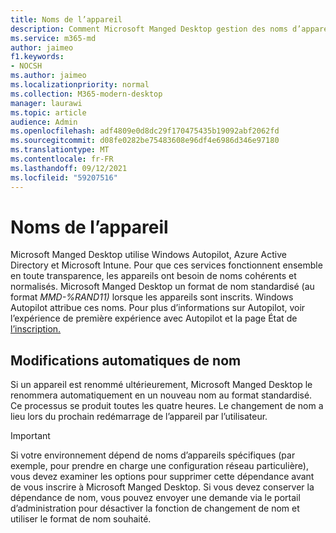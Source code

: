 ```yaml
---
title: Noms de l’appareil
description: Comment Microsoft Manged Desktop gestion des noms d’appareils
ms.service: m365-md
author: jaimeo
f1.keywords:
- NOCSH
ms.author: jaimeo
ms.localizationpriority: normal
ms.collection: M365-modern-desktop
manager: laurawi
ms.topic: article
audience: Admin
ms.openlocfilehash: adf4809e0d8dc29f170475435b19092abf2062fd
ms.sourcegitcommit: d08fe0282be75483608e96df4e6986d346e97180
ms.translationtype: MT
ms.contentlocale: fr-FR
ms.lasthandoff: 09/12/2021
ms.locfileid: "59207516"
---
```

# <a name="device-names"></a>Noms de l’appareil

Microsoft Manged Desktop utilise Windows Autopilot, Azure Active Directory et Microsoft Intune. Pour que ces services fonctionnent ensemble en toute transparence, les appareils ont besoin de noms cohérents et normalisés. Microsoft Manged Desktop un format de nom standardisé (au format *MMD-%RAND11)* lorsque les appareils sont inscrits. Windows Autopilot attribue ces noms. Pour plus d’informations sur Autopilot, voir l’expérience de première expérience avec Autopilot et la page État de [l’inscription.](../get-started/esp-first-run.md)

## <a name="automated-name-changes"></a>Modifications automatiques de nom

Si un appareil est renommé ultérieurement, Microsoft Manged Desktop le renommera automatiquement en un nouveau nom au format standardisé. Ce processus se produit toutes les quatre heures. Le changement de nom a lieu lors du prochain redémarrage de l’appareil par l’utilisateur.

> [!IMPORTANT]
> Si votre environnement dépend de noms d’appareils spécifiques (par exemple, pour prendre en charge une configuration réseau particulière), vous devez examiner les options pour supprimer cette dépendance avant de vous inscrire à Microsoft Manged Desktop. Si vous devez conserver la dépendance de nom, [](../working-with-managed-desktop/admin-support.md) vous pouvez envoyer une demande via le portail d’administration pour désactiver la fonction de changement de nom et utiliser le format de nom souhaité.